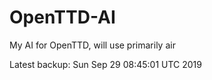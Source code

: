 # OpenTTD-AI
My AI for OpenTTD, will use primarily air

Latest backup: Sun Sep 29 08:45:01 UTC 2019
